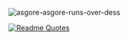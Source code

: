 ![asgore-asgore-runs-over-dess](https://github.com/user-attachments/assets/8fb54293-2873-4f81-ac3d-33fd12698e07)


[![Readme Quotes](https://quotes-github-readme.vercel.app/api?type=horizontal&theme=dark)](https://github.com/piyushsuthar/github-readme-quotes)
